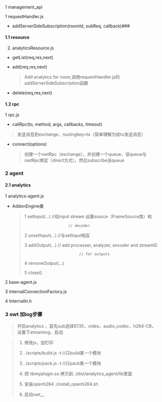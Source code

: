 1 management_api

1 requestHandler.js

-   addServerSideSubscription(roomId, subReq, callback)###

#### 1.1 resource

2.  analyticsResource.js
    

-   getList(req,res,next)
    
-   add(req,res,next)
    
    > Add analytics for room,调用requestHandler.js的addServerSideSubscription函数
    
-   delete(req,res,next)
    

#### 1.2 rpc

1 rpc.js

-   callRpc(to, method, args, callbacks, timeout)

> 发送消息到exchange，routingkey=to（简单理解为给to发送消息）

-   connect(options)
    
    > 创建一个owtRpc（exchange），并创建一个queue，该queue与owtRpc绑定（direct方式），然后subscribe该queue
    

### 2 agent

#### 2.1 analytics

1 analytics-agent.js

-   AddonEngine类
    
    > 1 setInput(...) //给input stream 设置source（FrameSource类）和
    > 
    > ```
    >                     // decoder
    > ```
    > 
    > 2 unsetInput(...) //与setInput相反
    > 
    > 3 addOutput(...) // add processer, analyzer, encoder and streamID
    > 
    > ```
    >                          // for outputs
    > ```
    > 
    > 4 removeOutput(...)
    > 
    > 5 close()
    

2 base-agent.js

3 InternalConnectionFactory.js

4 InternalIn.h

### 3 owt 加log步骤

> 开启analytics ，首先sub选择9735，video，audio_codec，h264-CB，设置下streaming，启动

> 1.  修改js，加打印
>     
> 2.  ./scripts/build.js -t //只build某一个模块
>     
> 3.  ./scripts/pack.js -t //只pack某一个模块
>     
> 4.  把 libmyplugin.so 拷贝到 ./dist/analytics_agent/lib里面
>     
> 5.  安装openh264 ./install_openh264.sh
>     
> 6.  启动owt__
>
